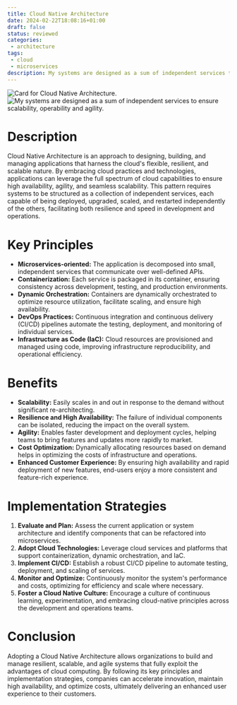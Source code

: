```yaml
---
title: Cloud Native Architecture
date: 2024-02-22T18:08:16+01:00
draft: false
status: reviewed
categories: 
 - architecture
tags: 
 - cloud
 - microservices
description: My systems are designed as a sum of independent services to ensure scalability, operability and agility.
---
```


![Card for Cloud Native Architecture.](/cards/cloud-native-architecture.png)
![My systems are designed as a sum of independent services to ensure scalability, operability and agility.](/images/cloud-native-architecture.webp)

# Description

Cloud Native Architecture is an approach to designing, building, and managing applications that harness the cloud's flexible, resilient, and scalable nature. By embracing cloud practices and technologies, applications can leverage the full spectrum of cloud capabilities to ensure high availability, agility, and seamless scalability. This pattern requires systems to be structured as a collection of independent services, each capable of being deployed, upgraded, scaled, and restarted independently of the others, facilitating both resilience and speed in development and operations.

# Key Principles

- **Microservices-oriented:** The application is decomposed into small, independent services that communicate over well-defined APIs.
- **Containerization:** Each service is packaged in its container, ensuring consistency across development, testing, and production environments.
- **Dynamic Orchestration:** Containers are dynamically orchestrated to optimize resource utilization, facilitate scaling, and ensure high availability.
- **DevOps Practices:** Continuous integration and continuous delivery (CI/CD) pipelines automate the testing, deployment, and monitoring of individual services.
- **Infrastructure as Code (IaC):** Cloud resources are provisioned and managed using code, improving infrastructure reproducibility, and operational efficiency.

# Benefits

- **Scalability:** Easily scales in and out in response to the demand without significant re-architecting.
- **Resilience and High Availability:** The failure of individual components can be isolated, reducing the impact on the overall system.
- **Agility:** Enables faster development and deployment cycles, helping teams to bring features and updates more rapidly to market.
- **Cost Optimization:** Dynamically allocating resources based on demand helps in optimizing the costs of infrastructure and operations.
- **Enhanced Customer Experience:** By ensuring high availability and rapid deployment of new features, end-users enjoy a more consistent and feature-rich experience.

# Implementation Strategies

1. **Evaluate and Plan:** Assess the current application or system architecture and identify components that can be refactored into microservices.
2. **Adopt Cloud Technologies:** Leverage cloud services and platforms that support containerization, dynamic orchestration, and IaC.
3. **Implement CI/CD:** Establish a robust CI/CD pipeline to automate testing, deployment, and scaling of services.
4. **Monitor and Optimize:** Continuously monitor the system's performance and costs, optimizing for efficiency and scale where necessary.
5. **Foster a Cloud Native Culture:** Encourage a culture of continuous learning, experimentation, and embracing cloud-native principles across the development and operations teams.

# Conclusion

Adopting a Cloud Native Architecture allows organizations to build and manage resilient, scalable, and agile systems that fully exploit the advantages of cloud computing. By following its key principles and implementation strategies, companies can accelerate innovation, maintain high availability, and optimize costs, ultimately delivering an enhanced user experience to their customers.